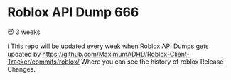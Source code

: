 # Roblox API Dump 666

😈 3 weeks 

ℹ️ This repo will be updated every week when Roblox API Dumps gets updated by https://github.com/MaximumADHD/Roblox-Client-Tracker/commits/roblox/
Where you can see the history of roblox Release Changes.
